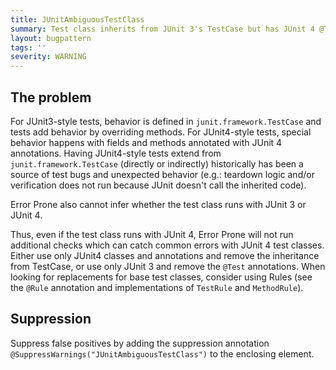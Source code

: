 ```yaml
---
title: JUnitAmbiguousTestClass
summary: Test class inherits from JUnit 3's TestCase but has JUnit 4 @Test annotations.
layout: bugpattern
tags: ''
severity: WARNING
---
```


<!--
*** AUTO-GENERATED, DO NOT MODIFY ***
To make changes, edit the @BugPattern annotation or the explanation in docs/bugpattern.
-->

## The problem
For JUnit3-style tests, behavior is defined in `junit.framework.TestCase` and
tests add behavior by overriding methods. For JUnit4-style tests, special
behavior happens with fields and methods annotated with JUnit 4 annotations.
Having JUnit4-style tests extend from `junit.framework.TestCase` (directly or
indirectly) historically has been a source of test bugs and unexpected behavior
(e.g.: teardown logic and/or verification does not run because JUnit doesn't
call the inherited code).

Error Prone also cannot infer whether the test class runs with JUnit 3 or JUnit
4.

Thus, even if the test class runs with JUnit 4, Error Prone will not run
additional checks which can catch common errors with JUnit 4 test classes.
Either use only JUnit4 classes and annotations and remove the inheritance from
TestCase, or use only JUnit 3 and remove the `@Test` annotations. When looking
for replacements for base test classes, consider using Rules (see the `@Rule`
annotation and implementations of `TestRule` and `MethodRule`).

## Suppression
Suppress false positives by adding the suppression annotation `@SuppressWarnings("JUnitAmbiguousTestClass")` to the enclosing element.
